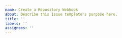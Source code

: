```yaml
---
name: Create a Repository Webhook
about: Describe this issue template's purpose here.
title: ''
labels: ''
assignees: ''
---
```




